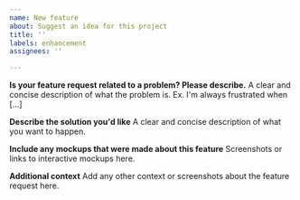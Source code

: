 ```yaml
---
name: New feature
about: Suggest an idea for this project
title: ''
labels: enhancement
assignees: ''

---
```


**Is your feature request related to a problem? Please describe.**
A clear and concise description of what the problem is. Ex. I'm always frustrated when [...]

**Describe the solution you'd like**
A clear and concise description of what you want to happen.

**Include any mockups that were made about this feature**
Screenshots or links to interactive mockups here.

**Additional context**
Add any other context or screenshots about the feature request here.
